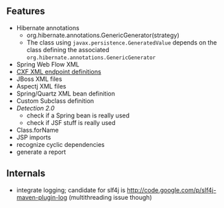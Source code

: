 Features
--------
* Hibernate annotations
   * org.hibernate.annotations.GenericGenerator(strategy)
   * The class using `javax.persistence.GeneratedValue` depends on the class defining the associated `org.hibernate.annotations.GenericGenerator`
* Spring Web Flow XML
* [CXF XML endpoint definitions](http://cxf.apache.org/schemas/jaxws.xsd)
* JBoss XML files
* Aspectj XML files
* Spring/Quartz XML bean definition
* Custom Subclass definition
* _Detection 2.0_
    * check if a Spring bean is really used
    * check if JSF stuff is really used
* Class.forName
* JSP imports
* recognize cyclic dependencies
* generate a report

Internals
---------
* integrate logging; candidate for slf4j is http://code.google.com/p/slf4j-maven-plugin-log (multithreading issue though)
